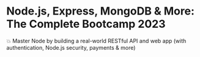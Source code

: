 # Node.js, Express, MongoDB & More: The Complete Bootcamp 2023
 💥 Master Node by building a real-world RESTful API and web app (with authentication, Node.js security, payments & more)
